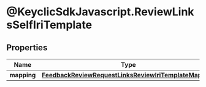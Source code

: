 # @KeyclicSdkJavascript.ReviewLinksSelfIriTemplate

## Properties
Name | Type | Description | Notes
------------ | ------------- | ------------- | -------------
**mapping** | [**FeedbackReviewRequestLinksReviewIriTemplateMapping**](FeedbackReviewRequestLinksReviewIriTemplateMapping.md) |  | [optional] 


